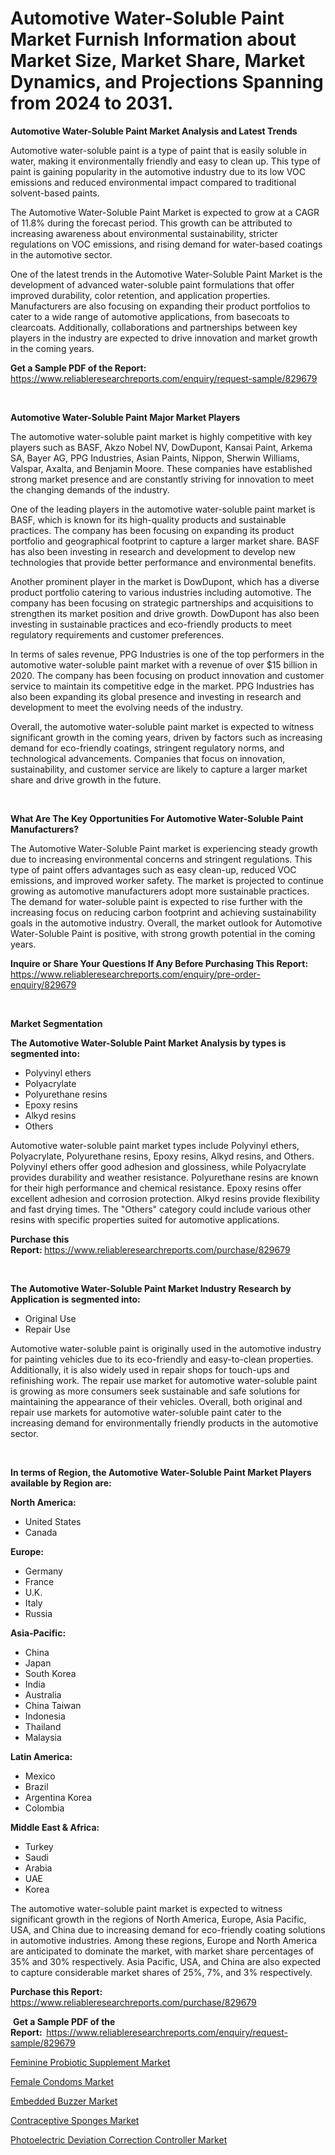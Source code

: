<p><h1>Automotive Water-Soluble Paint Market Furnish Information about Market Size, Market Share, Market Dynamics, and Projections Spanning from 2024 to 2031.</h1></p><p><strong>Automotive Water-Soluble Paint Market Analysis and Latest Trends</strong></p>
<p><p>Automotive water-soluble paint is a type of paint that is easily soluble in water, making it environmentally friendly and easy to clean up. This type of paint is gaining popularity in the automotive industry due to its low VOC emissions and reduced environmental impact compared to traditional solvent-based paints. </p><p>The Automotive Water-Soluble Paint Market is expected to grow at a CAGR of 11.8% during the forecast period. This growth can be attributed to increasing awareness about environmental sustainability, stricter regulations on VOC emissions, and rising demand for water-based coatings in the automotive sector. </p><p>One of the latest trends in the Automotive Water-Soluble Paint Market is the development of advanced water-soluble paint formulations that offer improved durability, color retention, and application properties. Manufacturers are also focusing on expanding their product portfolios to cater to a wide range of automotive applications, from basecoats to clearcoats. Additionally, collaborations and partnerships between key players in the industry are expected to drive innovation and market growth in the coming years.</p></p>
<p><strong>Get a Sample PDF of the Report:&nbsp;</strong> <a href="https://www.reliableresearchreports.com/enquiry/request-sample/829679">https://www.reliableresearchreports.com/enquiry/request-sample/829679</a></p>
<p>&nbsp;</p>
<p><strong>Automotive Water-Soluble Paint Major Market Players</strong></p>
<p><p>The automotive water-soluble paint market is highly competitive with key players such as BASF, Akzo Nobel NV, DowDupont, Kansai Paint, Arkema SA, Bayer AG, PPG Industries, Asian Paints, Nippon, Sherwin Williams, Valspar, Axalta, and Benjamin Moore. These companies have established strong market presence and are constantly striving for innovation to meet the changing demands of the industry.</p><p>One of the leading players in the automotive water-soluble paint market is BASF, which is known for its high-quality products and sustainable practices. The company has been focusing on expanding its product portfolio and geographical footprint to capture a larger market share. BASF has also been investing in research and development to develop new technologies that provide better performance and environmental benefits.</p><p>Another prominent player in the market is DowDupont, which has a diverse product portfolio catering to various industries including automotive. The company has been focusing on strategic partnerships and acquisitions to strengthen its market position and drive growth. DowDupont has also been investing in sustainable practices and eco-friendly products to meet regulatory requirements and customer preferences.</p><p>In terms of sales revenue, PPG Industries is one of the top performers in the automotive water-soluble paint market with a revenue of over $15 billion in 2020. The company has been focusing on product innovation and customer service to maintain its competitive edge in the market. PPG Industries has also been expanding its global presence and investing in research and development to meet the evolving needs of the industry.</p><p>Overall, the automotive water-soluble paint market is expected to witness significant growth in the coming years, driven by factors such as increasing demand for eco-friendly coatings, stringent regulatory norms, and technological advancements. Companies that focus on innovation, sustainability, and customer service are likely to capture a larger market share and drive growth in the future.</p></p>
<p>&nbsp;</p>
<p><strong>What Are The Key Opportunities For Automotive Water-Soluble Paint Manufacturers?</strong></p>
<p><p>The Automotive Water-Soluble Paint market is experiencing steady growth due to increasing environmental concerns and stringent regulations. This type of paint offers advantages such as easy clean-up, reduced VOC emissions, and improved worker safety. The market is projected to continue growing as automotive manufacturers adopt more sustainable practices. The demand for water-soluble paint is expected to rise further with the increasing focus on reducing carbon footprint and achieving sustainability goals in the automotive industry. Overall, the market outlook for Automotive Water-Soluble Paint is positive, with strong growth potential in the coming years.</p></p>
<p><strong>Inquire or Share Your Questions If Any Before Purchasing This Report:</strong> <a href="https://www.reliableresearchreports.com/enquiry/pre-order-enquiry/829679">https://www.reliableresearchreports.com/enquiry/pre-order-enquiry/829679</a></p>
<p>&nbsp;</p>
<p><strong>Market Segmentation</strong></p>
<p><strong>The Automotive Water-Soluble Paint Market Analysis by types is segmented into:</strong></p>
<p><ul><li>Polyvinyl ethers</li><li>Polyacrylate</li><li>Polyurethane resins</li><li>Epoxy resins</li><li>Alkyd resins</li><li>Others</li></ul></p>
<p><p>Automotive water-soluble paint market types include Polyvinyl ethers, Polyacrylate, Polyurethane resins, Epoxy resins, Alkyd resins, and Others. Polyvinyl ethers offer good adhesion and glossiness, while Polyacrylate provides durability and weather resistance. Polyurethane resins are known for their high performance and chemical resistance. Epoxy resins offer excellent adhesion and corrosion protection. Alkyd resins provide flexibility and fast drying times. The "Others" category could include various other resins with specific properties suited for automotive applications.</p></p>
<p><strong>Purchase this Report:&nbsp;</strong><a href="https://www.reliableresearchreports.com/purchase/829679">https://www.reliableresearchreports.com/purchase/829679</a></p>
<p>&nbsp;</p>
<p><strong>The Automotive Water-Soluble Paint Market Industry Research by Application is segmented into:</strong></p>
<p><ul><li>Original Use</li><li>Repair Use</li></ul></p>
<p><p>Automotive water-soluble paint is originally used in the automotive industry for painting vehicles due to its eco-friendly and easy-to-clean properties. Additionally, it is also widely used in repair shops for touch-ups and refinishing work. The repair use market for automotive water-soluble paint is growing as more consumers seek sustainable and safe solutions for maintaining the appearance of their vehicles. Overall, both original and repair use markets for automotive water-soluble paint cater to the increasing demand for environmentally friendly products in the automotive sector.</p></p>
<p>&nbsp;</p>
<p><strong>In terms of Region, the Automotive Water-Soluble Paint Market Players available by Region are:</strong></p>
<p>
    <p> <strong> North America: </strong>
        <ul>
            <li>United States</li>
            <li>Canada</li>
        </ul>
        </p> 
    <p> <strong> Europe: </strong>
        <ul>
            <li>Germany</li>
            <li>France</li>
            <li>U.K.</li>
            <li>Italy</li>
            <li>Russia</li>
        </ul>
        </p> 
    <p> <strong> Asia-Pacific: </strong>
        <ul>
            <li>China</li>
            <li>Japan</li>
            <li>South Korea</li>
            <li>India</li>
            <li>Australia</li>
            <li>China Taiwan</li>
            <li>Indonesia</li>
            <li>Thailand</li>
            <li>Malaysia</li>
        </ul>
        </p> 
    <p> <strong> Latin America: </strong>
        <ul>
            <li>Mexico</li>
            <li>Brazil</li>
            <li>Argentina Korea</li>
            <li>Colombia</li>
        </ul>
        </p> 
    <p> <strong> Middle East & Africa: </strong>
        <ul>
            <li>Turkey</li>
            <li>Saudi</li>
            <li>Arabia</li>
            <li>UAE</li>
            <li>Korea</li>
        </ul>
    </p>
    </p>
<p><p>The automotive water-soluble paint market is expected to witness significant growth in the regions of North America, Europe, Asia Pacific, USA, and China due to increasing demand for eco-friendly coating solutions in automotive industries. Among these regions, Europe and North America are anticipated to dominate the market, with market share percentages of 35% and 30% respectively. Asia Pacific, USA, and China are also expected to capture considerable market shares of 25%, 7%, and 3% respectively.</p></p>
<p><strong>Purchase this Report: </strong><a href="https://www.reliableresearchreports.com/purchase/829679">https://www.reliableresearchreports.com/purchase/829679</a></p>
<p>&nbsp;<strong>Get a Sample PDF of the Report:&nbsp;&nbsp;</strong><a href="https://www.reliableresearchreports.com/enquiry/request-sample/829679">https://www.reliableresearchreports.com/enquiry/request-sample/829679</a></p>
<p><strong></strong></p>
<p><p><a href="https://medium.com/@deirdreclark76/feminine-probiotic-supplement-market-trends-and-market-analysis-forecasted-for-period-2024-2031-d557fa59fd4d">Feminine Probiotic Supplement Market</a></p><p><a href="https://medium.com/@deirdreclark76/female-condoms-market-exploring-market-share-market-trends-and-future-growth-91e9abdc9b29">Female Condoms Market</a></p><p><a href="https://issuu.com/reportprime-2/docs/embedded-buzzer-market-size-2030.pptx">Embedded Buzzer Market</a></p><p><a href="https://medium.com/@deirdreclark76/contraceptive-sponges-market-size-and-market-trends-complete-industry-overview-2024-to-2031-f5a592a3054b">Contraceptive Sponges Market</a></p><p><a href="https://issuu.com/reportprime-2/docs/photoelectric-deviation-correction-controller-mark">Photoelectric Deviation Correction Controller Market</a></p></p>